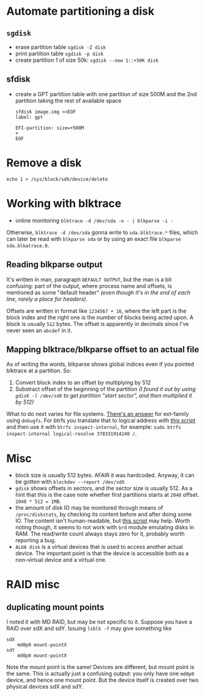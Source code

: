 # Automate partitioning a disk

## `sgdisk`

* erase partition table `sgdisk -Z disk`
* print partition table `sgdisk -p disk`
* create partition 1 of size 50k: `sgdisk --new 1::+50K disk`

## sfdisk

* create a GPT partition table with one partition of size 500M and the 2nd partition taking the rest of available space
    ```
    sfdisk image.img <<EOF
    label: gpt

    EFI-partition: size=+500M
    +
    EOF
    ```

# Remove a disk

`echo 1 > /sys/block/sdX/device/delete`

# Working with blktrace

* online monitoring `blktrace -d /dev/sda -o - | blkparse -i -`

Otherwise, `blktrace -d /dev/sda` gonna write to `sda.blktrace.*` files, which can later be read with `blkparse sda` or by using an exact file `blkparse sda.blkatrace.0`.

## Reading blkparse output

It's written in man, paragraph `DEFAULT OUTPUT`, but the man is a bit confusing: part of the output, where process name and offsets, is mentioned as some "default header" *(even though it's in the end of each line, rarely a place for headers)*.

Offsets are written in format like `1234567 + 16`, where the left part is the block index and the right one is the number of blocks being acted upon. A block is usually `512` bytes. The offset is apparently in decimals since I've never seen an `abcdef` in it.

## Mapping blktrace/blkparse offset to an actual file

As of writing the words, blkparse shows global indices even if you pointed blktrace at a partition. So:

1. Convert block index to an offset by multiplying by 512
2. Substract offset of the beginning of the partition *(I found it out by using `gdisk -l /dev/sdX` to get partition "start sector", and then multiplied it by 512)*

What to do next varies for file systems. [There's an answer](https://superuser.com/questions/490787/reverse-lookup-of-inode-file-from-offset-in-raw-device-on-linux-and-ext3-4) for ext-family using `debugfs`. For btrfs you translate that to logical address with [this script](https://github.com/Hi-Angel/scripts/blob/master/btrfs-physical-to-logical-mapping.py) and then use it with `btrfs inspect-internal`, for example: `sudo btrfs inspect-internal logical-resolve 378331914240 /`.

# Misc

* block size is usually 512 bytes. AFAIR it was hardcoded. Anyway, it can be gotten with `blockdev --report /dev/sdX`
* `gdisk` shows offsets in sectors, and the sector size is usually 512. As a hint that this is the case note whether first partitions starts at `2048` offset. `2048 * 512 = 1MB`.
* the amount of disk IO may be monitored through means of `/proc/diskstats`, by checking its content before and after doing some IO. The content isn't human-readable, but [this script](https://github.com/Hi-Angel/scripts/blob/master/cmp-diskstats.py) may help. Worth noting though, it seems to not work with `brd` module emulating disks in RAM. The read/write count always stays zero for it, probably worth reporting a bug.
* `ALUA disk` is a virtual devices that is used to access another actual device. The important point is that the device is accessible both as a non-virtual device and a virtual one.

# RAID misc

## duplicating mount points

I noted it with MD RAID, but may be not specific to it. Suppose you have a RAID over sdX and sdY. Issuing `lsblk -f` may give something like

```
sdX
    md0p0 mount-pointX
sdY
    md0p0 mount-pointX
```

Note the mount point is the same! Devices are different, but mount point is the same. This is actually just a confusing output: you only have one `md0p0` device, and hence one mount point. But the device itself is created over two physical devices sdX and sdY.
